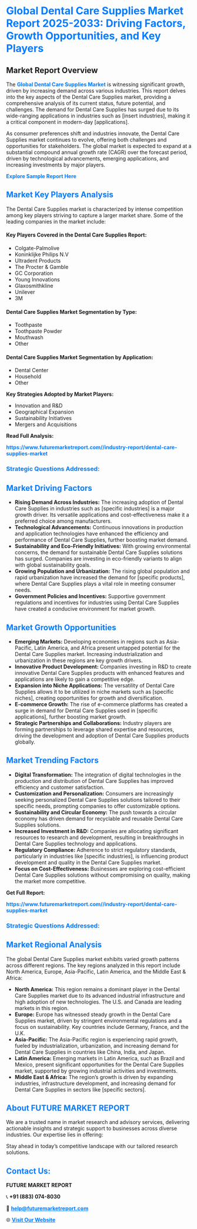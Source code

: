 <h1 style="color: #007BFF;">Global Dental Care Supplies Market Report 2025-2033: Driving Factors, Growth Opportunities, and Key Players</h1>

<section id="overview">
<h2>Market Report Overview</h2>
<p>The <a href="https://www.futuremarketreport.com//industry-report/dental-care-supplies-market" style="color: #007BFF; text-decoration: none;"><strong>Global Dental Care Supplies Market</strong></a> is witnessing significant growth, driven by increasing demand across various industries. This report delves into the key aspects of the Dental Care Supplies market, providing a comprehensive analysis of its current status, future potential, and challenges. The demand for Dental Care Supplies has surged due to its wide-ranging applications in industries such as [insert industries], making it a critical component in modern-day [applications].</p>
<p>As consumer preferences shift and industries innovate, the Dental Care Supplies market continues to evolve, offering both challenges and opportunities for stakeholders. The global market is expected to expand at a substantial compound annual growth rate (CAGR) over the forecast period, driven by technological advancements, emerging applications, and increasing investments by major players.</p>
</section>

<section id="overview">
<p><a href="https://www.futuremarketreport.com//request-sample/reportId=64740" style="color: #007BFF; text-decoration: none;"><strong>Explore Sample Report Here</strong></a></p>
</section>

<section id="key-players">
<h2 style="color: #007BFF;">Market Key Players Analysis</h2>
<p>The Dental Care Supplies market is characterized by intense competition among key players striving to capture a larger market share. Some of the leading companies in the market include:</p>
<h4>Key Players Covered in the Dental Care Supplies Report:</h4>
<ul><li>Colgate-Palmolive</li><li>Koninklijke Philips N.V</li><li>Ultradent Products</li><li>The Procter &amp; Gamble</li><li>GC Corporation</li><li>Young Innovations</li><li>Glaxosmithkline</li><li>Unilever</li><li>3M</li></ul>
<h4>Dental Care Supplies Market Segmentation by Type:</h4>
<ul><li>Toothpaste</li><li>Toothpaste Powder</li><li>Mouthwash</li><li>Other</li></ul>

<h4>Dental Care Supplies Market Segmentation by Application:</h4>
<ul><li>Dental Center</li><li>Household</li><li>Other</li></ul>
<p><strong>Key Strategies Adopted by Market Players:</strong></p>
<ul>
<li>Innovation and R&D</li>
<li>Geographical Expansion</li>
<li>Sustainability Initiatives</li>
<li>Mergers and Acquisitions</li>
</ul>
</section>

<section>
<p><strong>Read Full Analysis: </strong></p><a href="https://www.futuremarketreport.com//industry-report/dental-care-supplies-market" style="color: #007BFF; text-decoration: none;"><strong>https://www.futuremarketreport.com//industry-report/dental-care-supplies-market</strong></a>
<h3 style="color: #007BFF;">Strategic Questions Addressed:</h3>
</section>

<section id="driving-factors">
<h2 style="color: #007BFF;">Market Driving Factors</h2>
<ul>
<li><strong>Rising Demand Across Industries:</strong> The increasing adoption of Dental Care Supplies in industries such as [specific industries] is a major growth driver. Its versatile applications and cost-effectiveness make it a preferred choice among manufacturers.</li>
<li><strong>Technological Advancements:</strong> Continuous innovations in production and application technologies have enhanced the efficiency and performance of Dental Care Supplies, further boosting market demand.</li>
<li><strong>Sustainability and Eco-Friendly Initiatives:</strong> With growing environmental concerns, the demand for sustainable Dental Care Supplies solutions has surged. Companies are investing in eco-friendly variants to align with global sustainability goals.</li>
<li><strong>Growing Population and Urbanization:</strong> The rising global population and rapid urbanization have increased the demand for [specific products], where Dental Care Supplies plays a vital role in meeting consumer needs.</li>
<li><strong>Government Policies and Incentives:</strong> Supportive government regulations and incentives for industries using Dental Care Supplies have created a conducive environment for market growth.</li>
</ul>
</section>

<section id="growth-opportunities">
<h2 style="color: #007BFF;">Market Growth Opportunities</h2>
<ul>
<li><strong>Emerging Markets:</strong> Developing economies in regions such as Asia-Pacific, Latin America, and Africa present untapped potential for the Dental Care Supplies market. Increasing industrialization and urbanization in these regions are key growth drivers.</li>
<li><strong>Innovative Product Development:</strong> Companies investing in R&D to create innovative Dental Care Supplies products with enhanced features and applications are likely to gain a competitive edge.</li>
<li><strong>Expansion into Niche Applications:</strong> The versatility of Dental Care Supplies allows it to be utilized in niche markets such as [specific niches], creating opportunities for growth and diversification.</li>
<li><strong>E-commerce Growth:</strong> The rise of e-commerce platforms has created a surge in demand for Dental Care Supplies used in [specific applications], further boosting market growth.</li>
<li><strong>Strategic Partnerships and Collaborations:</strong> Industry players are forming partnerships to leverage shared expertise and resources, driving the development and adoption of Dental Care Supplies products globally.</li>
</ul>
</section>

<section id="trending-factors">
<h2 style="color: #007BFF;">Market Trending Factors</h2>
<ul>
<li><strong>Digital Transformation:</strong> The integration of digital technologies in the production and distribution of Dental Care Supplies has improved efficiency and customer satisfaction.</li>
<li><strong>Customization and Personalization:</strong> Consumers are increasingly seeking personalized Dental Care Supplies solutions tailored to their specific needs, prompting companies to offer customizable options.</li>
<li><strong>Sustainability and Circular Economy:</strong> The push towards a circular economy has driven demand for recyclable and reusable Dental Care Supplies solutions.</li>
<li><strong>Increased Investment in R&D:</strong> Companies are allocating significant resources to research and development, resulting in breakthroughs in Dental Care Supplies technology and applications.</li>
<li><strong>Regulatory Compliance:</strong> Adherence to strict regulatory standards, particularly in industries like [specific industries], is influencing product development and quality in the Dental Care Supplies market.</li>
<li><strong>Focus on Cost-Effectiveness:</strong> Businesses are exploring cost-efficient Dental Care Supplies solutions without compromising on quality, making the market more competitive.</li>
</ul>
</section>

<section>
<p><strong>Get Full Report: </strong></p><a href="https://www.futuremarketreport.com//industry-report/dental-care-supplies-market" style="color: #007BFF; text-decoration: none;"><strong>https://www.futuremarketreport.com//industry-report/dental-care-supplies-market</strong></a>
<h3 style="color: #007BFF;">Strategic Questions Addressed:</h3>
</section>


<section id="regional-analysis">
<h2 style="color: #007BFF;">Market Regional Analysis</h2>
<p>The global Dental Care Supplies market exhibits varied growth patterns across different regions. The key regions analyzed in this report include North America, Europe, Asia-Pacific, Latin America, and the Middle East & Africa:</p>
<ul>
<li><strong>North America:</strong> This region remains a dominant player in the Dental Care Supplies market due to its advanced industrial infrastructure and high adoption of new technologies. The U.S. and Canada are leading markets in this region.</li>
<li><strong>Europe:</strong> Europe has witnessed steady growth in the Dental Care Supplies market, driven by stringent environmental regulations and a focus on sustainability. Key countries include Germany, France, and the U.K.</li>
<li><strong>Asia-Pacific:</strong> The Asia-Pacific region is experiencing rapid growth, fueled by industrialization, urbanization, and increasing demand for Dental Care Supplies in countries like China, India, and Japan.</li>
<li><strong>Latin America:</strong> Emerging markets in Latin America, such as Brazil and Mexico, present significant opportunities for the Dental Care Supplies market, supported by growing industrial activities and investments.</li>
<li><strong>Middle East & Africa:</strong> The region’s growth is driven by expanding industries, infrastructure development, and increasing demand for Dental Care Supplies in sectors like [specific sectors].</li>
</ul>
</section>

<footer>
<h2 style="color: #007BFF;">About FUTURE MARKET REPORT</h2>
<p>We are a trusted name in market research and advisory services, delivering actionable insights and strategic support to businesses across diverse industries. Our expertise lies in offering:</p>

<p>Stay ahead in today’s competitive landscape with our tailored research solutions.</p>

<h2 style="color: #007BFF;">Contact Us:</h2>
<p><strong>FUTURE MARKET REPORT</strong></p>
<p>📞 <strong>+91 (883) 074-8030</strong></p>
<p>📧 <strong><a href="mailto:help@futuremarketreport.com" style="color: #007BFF;">help@futuremarketreport.com</a></strong></p>
<p>🌐 <strong><a href="https://www.futuremarketreport.com/" style="color: #007BFF;">Visit Our Website</a></strong></p>
</footer>
